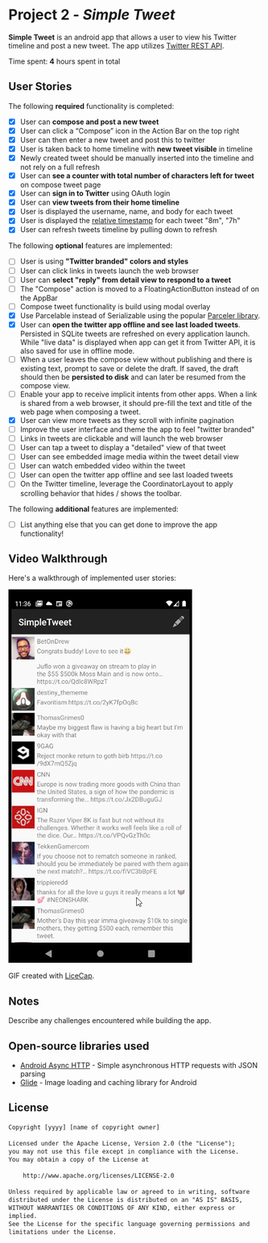 # Project 2 - *Simple Tweet*

**Simple Tweet** is an android app that allows a user to view his Twitter timeline and post a new tweet. The app utilizes [Twitter REST API](https://dev.twitter.com/rest/public).

Time spent: **4** hours spent in total

## User Stories

The following **required** functionality is completed:

- [X] User can **compose and post a new tweet**
- [X] User can click a “Compose” icon in the Action Bar on the top right
- [X] User can then enter a new tweet and post this to twitter
- [X] User is taken back to home timeline with **new tweet visible** in timeline
- [X] Newly created tweet should be manually inserted into the timeline and not rely on a full refresh
- [X] User can **see a counter with total number of characters left for tweet** on compose tweet page
- [x] User can **sign in to Twitter** using OAuth login
- [x]	User can **view tweets from their home timeline**
- [x] User is displayed the username, name, and body for each tweet
- [x] User is displayed the [relative timestamp](https://gist.github.com/nesquena/f786232f5ef72f6e10a7) for each tweet "8m", "7h"
- [x] User can refresh tweets timeline by pulling down to refresh

The following **optional** features are implemented:

- [ ] User is using **"Twitter branded" colors and styles**
- [ ] User can click links in tweets launch the web browser 
- [ ] User can **select "reply" from detail view to respond to a tweet**
- [ ] The "Compose" action is moved to a FloatingActionButton instead of on the AppBar
- [ ] Compose tweet functionality is build using modal overlay
- [X] Use Parcelable instead of Serializable using the popular [Parceler library](http://guides.codepath.org/android/Using-Parceler).
- [X] User can **open the twitter app offline and see last loaded tweets**. Persisted in SQLite tweets are refreshed on every application launch. While "live data" is displayed when app can get it from Twitter API, it is also saved for use in offline mode.
- [ ] When a user leaves the compose view without publishing and there is existing text, prompt to save or delete the draft. If saved, the draft should then be **persisted to disk** and can later be resumed from the compose view.
- [ ] Enable your app to receive implicit intents from other apps. When a link is shared from a web browser, it should pre-fill the text and title of the web page when composing a tweet. 
- [x] User can view more tweets as they scroll with infinite pagination
- [ ] Improve the user interface and theme the app to feel "twitter branded"
- [ ] Links in tweets are clickable and will launch the web browser
- [ ] User can tap a tweet to display a "detailed" view of that tweet
- [ ] User can see embedded image media within the tweet detail view
- [ ] User can watch embedded video within the tweet
- [ ] User can open the twitter app offline and see last loaded tweets
- [ ] On the Twitter timeline, leverage the CoordinatorLayout to apply scrolling behavior that hides / shows the toolbar.

The following **additional** features are implemented:

- [ ] List anything else that you can get done to improve the app functionality!

## Video Walkthrough

Here's a walkthrough of implemented user stories:

<img src='https://github.com/AshKhanNY/SimpleTweet/blob/master/SimpleTweetWalkthrough_Pt2.gif' title='Video Walkthrough' width='' alt='Video Walkthrough' />

GIF created with [LiceCap](http://www.cockos.com/licecap/).

## Notes

Describe any challenges encountered while building the app.

## Open-source libraries used

- [Android Async HTTP](https://github.com/codepath/CPAsyncHttpClient) - Simple asynchronous HTTP requests with JSON parsing
- [Glide](https://github.com/bumptech/glide) - Image loading and caching library for Android

## License

    Copyright [yyyy] [name of copyright owner]

    Licensed under the Apache License, Version 2.0 (the "License");
    you may not use this file except in compliance with the License.
    You may obtain a copy of the License at

        http://www.apache.org/licenses/LICENSE-2.0

    Unless required by applicable law or agreed to in writing, software
    distributed under the License is distributed on an "AS IS" BASIS,
    WITHOUT WARRANTIES OR CONDITIONS OF ANY KIND, either express or implied.
    See the License for the specific language governing permissions and
    limitations under the License.
